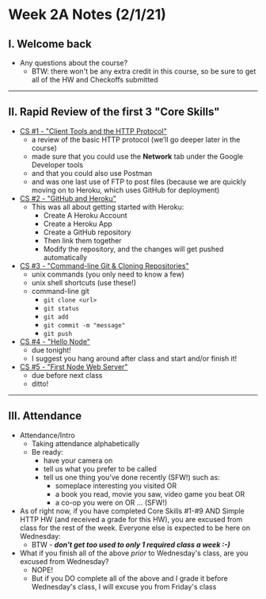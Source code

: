 # Week 2A Notes (2/1/21)

## I. Welcome back
- Any questions about the course?
  - BTW: there won't be any extra credit in this course, so be sure to get all of the HW and Checkoffs submitted

<hr>

## II. Rapid Review of the first 3 "Core Skills"

- [CS #1 - "Client Tools and the HTTP Protocol"](../core-skills/1-client-tools-and-http-protocol.md)
  - a review of the basic HTTP protocol (we’ll go deeper later in the course)
  - made sure that you could use the **Network** tab under the Google Developer tools
  - and that you could also use Postman
  - and was one last use of FTP to post files (because we are quickly moving on to Heroku, which uses GitHub for deployment)
- [CS #2 - "GitHub and Heroku"](../core-skills/2-github-and-heroku.md)
  - This was all about getting started with Heroku:
    - Create A Heroku Account
    - Create a Heroku App
    - Create a GitHub repository
    - Then link them together
    - Modify the repository, and the changes will get pushed automatically
- [CS #3 - "Command-line Git & Cloning Repositories"](../core-skills/3-command-line-git.md)
  - unix commands (you only need to know a few)
  - unix shell shortcuts (use these!)
  - command-line git
    - `git clone <url>`
    - `git status`
    - `git add`
    - `git commit -m "message"`
    - `git push`
- [CS #4 - "Hello Node"](../core-skills/4-hello-node.md)
  - due tonight!
  - I suggest you hang around after class and start and/or finish it!
- [CS #5 - "First Node Web Server"](../core-skills/5-first-node-web-server.md)
  - due before next class
  - ditto!
  
<hr>

## III. Attendance
- Attendance/Intro
  - Taking attendance alphabetically
  - Be ready:
    - have your camera on
    - tell us what you prefer to be called
    - tell us one thing you’ve done recently (SFW!) such as:
      - someplace interesting you visited OR
      - a book you read, movie you saw, video game you beat OR
      - a co-op you were on OR ... (SFW!)
- As of right now, if you have completed Core Skills #1-#9  AND Simple HTTP HW (and received a grade for this HW), you are excused from class for the rest of the week. Everyone else is expected to be here on Wednesday:
  - BTW - ***don't get too used to only 1 required class a week :-)***
- What if you finish all of the above *prior* to Wednesday's class, are you excused from Wednesday?
  - NOPE!
  - But if you DO complete all of the above and I grade it before Wednesday's class, I will excuse you from Friday's class
